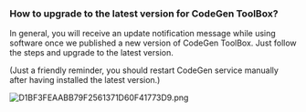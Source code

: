 ### How to upgrade to the latest version for CodeGen ToolBox?

In general, you will receive an update notification message while using software once we published a new version of CodeGen ToolBox. Just follow the steps and upgrade to the latest version.

(Just a friendly reminder, you should restart CodeGen service manually after having installed the latest version.)

![D1BF3FEAABB79F2561371D60F41773D9.png](https://cloud.codegen.cc/res/D1BF3FEAABB79F2561371D60F41773D9.png)

